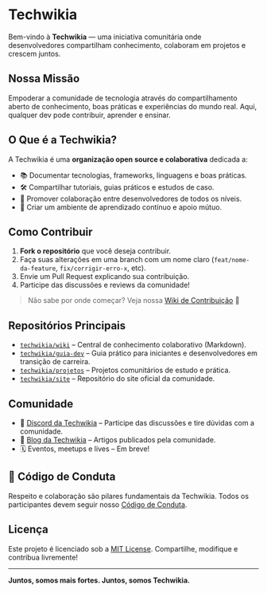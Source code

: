 # Techwikia

Bem-vindo à **Techwikia** — uma iniciativa comunitária onde desenvolvedores compartilham conhecimento, colaboram em projetos e crescem juntos.

##  Nossa Missão

Empoderar a comunidade de tecnologia através do compartilhamento aberto de conhecimento, boas práticas e experiências do mundo real. Aqui, qualquer dev pode contribuir, aprender e ensinar.

##  O Que é a Techwikia?

A Techwikia é uma **organização open source e colaborativa** dedicada a:

- 📚 Documentar tecnologias, frameworks, linguagens e boas práticas.
- 🛠️ Compartilhar tutoriais, guias práticos e estudos de caso.
- 🤝 Promover colaboração entre desenvolvedores de todos os níveis.
- 💬 Criar um ambiente de aprendizado contínuo e apoio mútuo.

##  Como Contribuir

1. **Fork o repositório** que você deseja contribuir.
2. Faça suas alterações em uma branch com um nome claro (`feat/nome-da-feature`, `fix/corrigir-erro-x`, etc).
3. Envie um Pull Request explicando sua contribuição.
4. Participe das discussões e reviews da comunidade!

> Não sabe por onde começar? Veja nossa [Wiki de Contribuição](https://github.com/techwikia/.github/wiki) 📖

##  Repositórios Principais

- [`techwikia/wiki`](https://github.com/techwikia/wiki) – Central de conhecimento colaborativo (Markdown).
- [`techwikia/guia-dev`](https://github.com/techwikia/guia-dev) – Guia prático para iniciantes e desenvolvedores em transição de carreira.
- [`techwikia/projetos`](https://github.com/techwikia/projetos) – Projetos comunitários de estudo e prática.
- [`techwikia/site`](https://github.com/techwikia/site) – Repositório do site oficial da comunidade.

##  Comunidade

- 💬 [Discord da Techwikia](https://discord.gg/techwikia) – Participe das discussões e tire dúvidas com a comunidade.
- 📢 [Blog da Techwikia](https://techwikia.dev/blog) – Artigos publicados pela comunidade.
- 🗓️ Eventos, meetups e lives – Em breve!

## 📜 Código de Conduta

Respeito e colaboração são pilares fundamentais da Techwikia. Todos os participantes devem seguir nosso [Código de Conduta](https://github.com/techwikia/.github/blob/main/CODE_OF_CONDUCT.md).

## Licença

Este projeto é licenciado sob a [MIT License](LICENSE). Compartilhe, modifique e contribua livremente!

---

**Juntos, somos mais fortes. Juntos, somos Techwikia.**

